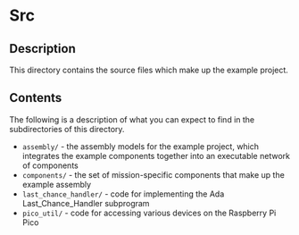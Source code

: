 # Src

## Description

This directory contains the source files which make up the example project.

## Contents

The following is a description of what you can expect to find in the subdirectories of this directory.

 * `assembly/` - the assembly models for the example project, which integrates the example components together into an executable network of components 
 * `components/` - the set of mission-specific components that make up the example assembly
 * `last_chance_handler/` - code for implementing the Ada Last_Chance_Handler subprogram
 * `pico_util/` - code for accessing various devices on the Raspberry Pi Pico
